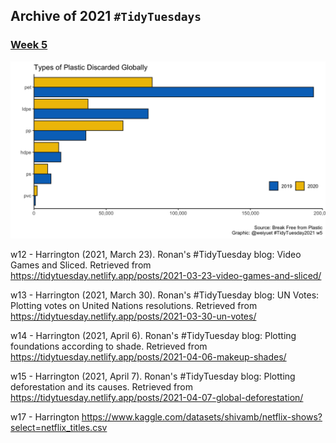 ## Archive of 2021 `#TidyTuesdays`

### [Week 5](https://github.com/weiyuet/tidy-tuesday/blob/main/2021/w5/w5.R)
![](https://github.com/weiyuet/tidy-tuesday/blob/main/2021/w5/types-of-plastic-discarded.png)

w12 - Harrington (2021, March 23). Ronan's #TidyTuesday blog: Video Games and Sliced. Retrieved from https://tidytuesday.netlify.app/posts/2021-03-23-video-games-and-sliced/

w13 - Harrington (2021, March 30). Ronan's #TidyTuesday blog: UN Votes: Plotting votes on United Nations resolutions. Retrieved from https://tidytuesday.netlify.app/posts/2021-03-30-un-votes/

w14 - Harrington (2021, April 6). Ronan's #TidyTuesday blog: Plotting foundations according to shade. Retrieved from https://tidytuesday.netlify.app/posts/2021-04-06-makeup-shades/

w15 - Harrington (2021, April 7). Ronan's #TidyTuesday blog: Plotting deforestation and its causes. Retrieved from https://tidytuesday.netlify.app/posts/2021-04-07-global-deforestation/

w17 - Harrington https://www.kaggle.com/datasets/shivamb/netflix-shows?select=netflix_titles.csv